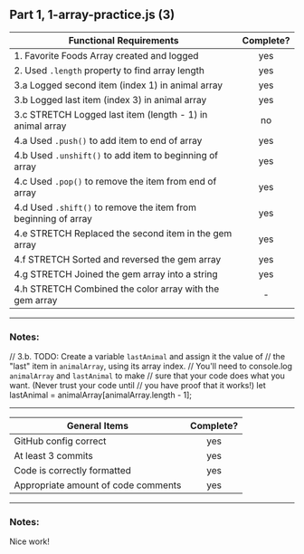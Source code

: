 ## Part 1, 1-array-practice.js (3)

| Functional Requirements                                        | Complete? |
| -------------------------------------------------------------- | :-------: |
| 1. Favorite Foods Array created and logged                     |    yes    |
| 2. Used `.length` property to find array length                |    yes    |
| 3.a Logged second item (index 1) in animal array               |    yes    |
| 3.b Logged last item (index 3) in animal array                 |    yes    |
| 3.c STRETCH Logged last item (length - 1) in animal array      |    no     |
| 4.a Used `.push()` to add item to end of array                 |    yes    |
| 4.b Used `.unshift()` to add item to beginning of array        |    yes    |
| 4.c Used `.pop()` to remove the item from end of array         |    yes    |
| 4.d Used `.shift()` to remove the item from beginning of array |    yes    |
| 4.e STRETCH Replaced the second item in the gem array          |    yes    |
| 4.f STRETCH Sorted and reversed the gem array                  |    yes    |
| 4.g STRETCH Joined the gem array into a string                 |    yes    |
| 4.h STRETCH Combined the color array with the gem array        |     -     |

---

### Notes:

// 3.b. TODO: Create a variable `lastAnimal` and assign it the value of
// the "last" item in `animalArray`, using its array index.
// You'll need to console.log `animalArray` and `lastAnimal` to make
// sure that your code does what you want. (Never trust your code until
// you have proof that it works!)
let lastAnimal = animalArray[animalArray.length - 1];

---

| General Items                       | Complete? |
| ----------------------------------- | :-------: |
| GitHub config correct               |    yes    |
| At least 3 commits                  |    yes    |
| Code is correctly formatted         |    yes    |
| Appropriate amount of code comments |    yes    |

---

### Notes:

Nice work!
